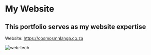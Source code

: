 # My Website

## This portfolio serves as my website expertise 

Website: https://cosmosmhlanga.co.za

![web-tech](https://github.com/codewithcosmos/my-website/assets/163349688/85ea824e-5796-4d97-b18e-c5c1db2478ad)

